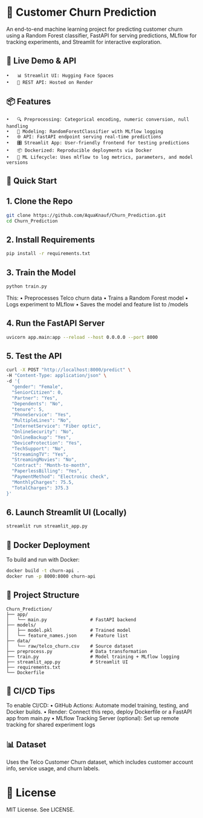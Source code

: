 # 🧠 Customer Churn Prediction

An end-to-end machine learning project for predicting customer churn using a Random Forest classifier, FastAPI for serving predictions, MLflow for tracking experiments, and Streamlit for interactive exploration.

## 🚀 Live Demo & API
	•	📊 Streamlit UI: Hugging Face Spaces
	•	🔌 REST API: Hosted on Render


## 📦 Features
	•	🔍 Preprocessing: Categorical encoding, numeric conversion, null handling
	•	🌲 Modeling: RandomForestClassifier with MLflow logging
	•	🌐 API: FastAPI endpoint serving real-time predictions
	•	🎛 Streamlit App: User-friendly frontend for testing predictions
	•	📦 Dockerized: Reproducible deployments via Docker
	•	🔁 ML Lifecycle: Uses mlflow to log metrics, parameters, and model versions


## 🧪 Quick Start

## 1. Clone the Repo

```bash
git clone https://github.com/AquaKnauf/Churn_Prediction.git
cd Churn_Prediction
```

## 2. Install Requirements

```bash
pip install -r requirements.txt
```

## 3. Train the Model

```bash
python train.py
```

This:
	•	Preprocesses Telco churn data
	•	Trains a Random Forest model
	•	Logs experiment to MLflow
	•	Saves the model and feature list to /models

## 4. Run the FastAPI Server

```bash
uvicorn app.main:app --reload --host 0.0.0.0 --port 8000
```

## 5. Test the API

```bash
curl -X POST "http://localhost:8000/predict" \
-H "Content-Type: application/json" \
-d '{
  "gender": "Female",
  "SeniorCitizen": 0,
  "Partner": "Yes",
  "Dependents": "No",
  "tenure": 5,
  "PhoneService": "Yes",
  "MultipleLines": "No",
  "InternetService": "Fiber optic",
  "OnlineSecurity": "No",
  "OnlineBackup": "Yes",
  "DeviceProtection": "Yes",
  "TechSupport": "No",
  "StreamingTV": "Yes",
  "StreamingMovies": "No",
  "Contract": "Month-to-month",
  "PaperlessBilling": "Yes",
  "PaymentMethod": "Electronic check",
  "MonthlyCharges": 75.5,
  "TotalCharges": 375.3
}'
```

## 6. Launch Streamlit UI (Locally)
```bash
streamlit run streamlit_app.py
```

## 🐳 Docker Deployment

To build and run with Docker:

```bash
docker build -t churn-api .
docker run -p 8000:8000 churn-api
```

## 📁 Project Structure

```
Churn_Prediction/
├── app/
│   └── main.py                # FastAPI backend
├── models/
│   ├── model.pkl              # Trained model
│   └── feature_names.json     # Feature list
├── data/
│   └── raw/telco_churn.csv    # Source dataset
├── preprocess.py              # Data transformation
├── train.py                   # Model training + MLflow logging
├── streamlit_app.py           # Streamlit UI
├── requirements.txt
└── Dockerfile
```

## 🔧 CI/CD Tips

To enable CI/CD:
	•	GitHub Actions: Automate model training, testing, and Docker builds.
	•	Render: Connect this repo, deploy Dockerfile or a FastAPI app from main.py
	•	MLflow Tracking Server (optional): Set up remote tracking for shared experiment logs


## 📊 Dataset

Uses the Telco Customer Churn dataset, which includes customer account info, service usage, and churn labels.


# 📜 License

MIT License. See LICENSE.





